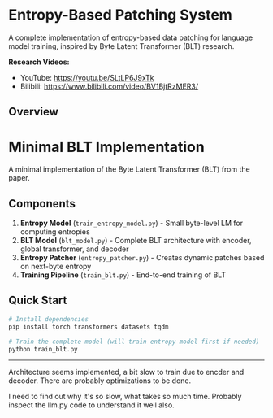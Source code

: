 # Entropy-Based Patching System

A complete implementation of entropy-based data patching for language model training, inspired by Byte Latent Transformer (BLT) research.

**Research Videos:**
- YouTube: https://youtu.be/SLtLP6J9xTk
- Bilibili: https://www.bilibili.com/video/BV1BjtRzMER3/

## Overview

# Minimal BLT Implementation

A minimal implementation of the Byte Latent Transformer (BLT) from the paper.

## Components

1. **Entropy Model** (`train_entropy_model.py`) - Small byte-level LM for computing entropies
2. **BLT Model** (`blt_model.py`) - Complete BLT architecture with encoder, global transformer, and decoder
3. **Entropy Patcher** (`entropy_patcher.py`) - Creates dynamic patches based on next-byte entropy
4. **Training Pipeline** (`train_blt.py`) - End-to-end training of BLT

## Quick Start

```bash
# Install dependencies
pip install torch transformers datasets tqdm

# Train the complete model (will train entropy model first if needed)
python train_blt.py
```

---

Architecture seems implemented, a bit slow to train due to encder and decoder. There are probably optimizations to be done.

I need to find out why it's so slow, what takes so much time. Probably inspect the llm.py code to understand it well also.